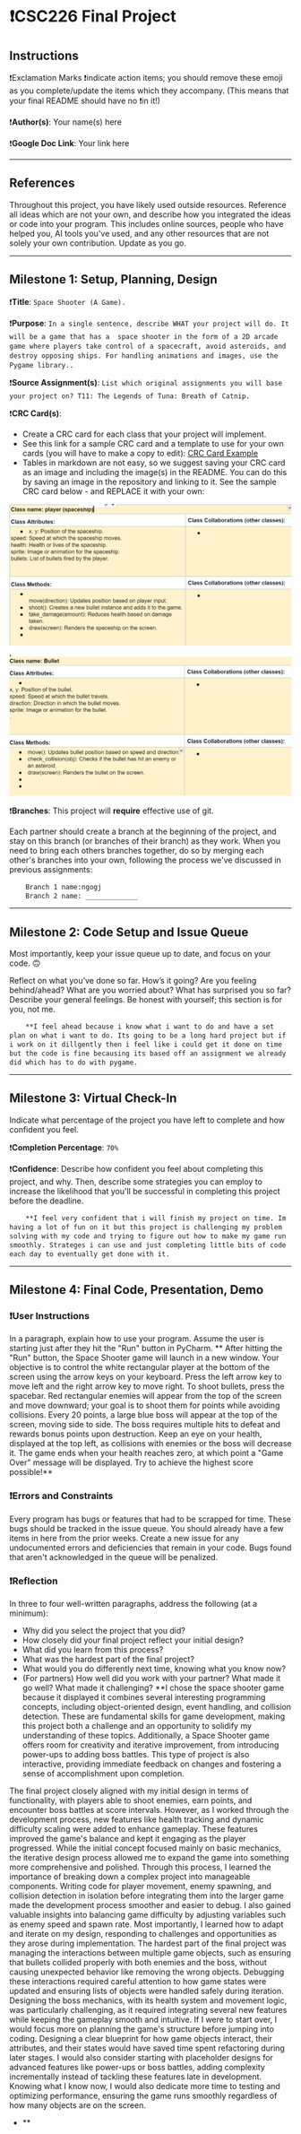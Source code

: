 # ❗CSC226 Final Project

## Instructions

❗️Exclamation Marks ❗️indicate action items; you should remove these emoji as you complete/update the items which 
  they accompany. (This means that your final README should have no ❗️in it!)

❗️**Author(s)**: Your name(s) here

❗️**Google Doc Link**: Your link here

---

## References 
Throughout this project, you have likely used outside resources. Reference all ideas which are not your own, 
and describe how you integrated the ideas or code into your program. This includes online sources, people who have 
helped you, AI tools you've used, and any other resources that are not solely your own contribution. Update as you go.

---

## Milestone 1: Setup, Planning, Design

❗️**Title**: `Space Shooter (A Game).`

❗**Purpose**: `In a single sentence, describe WHAT your project will do. It will be a game that has a  space shooter in the form of a 2D arcade game where players take control of a spacecraft, avoid asteroids, and destroy opposing ships. For handling animations and images, use the Pygame library..`

❗️**Source Assignment(s)**: `List which original assignments you will base your project on? T11: The Legends of Tuna: Breath of Catnip.`

❗️**CRC Card(s)**:
  - Create a CRC card for each class that your project will implement.
  - See this link for a sample CRC card and a template to use for your own cards (you will have to make a copy to edit):
    [CRC Card Example](https://docs.google.com/document/d/1JE_3Qmytk_JGztRqkPXWACJwciPH61VCx3idIlBCVFY/edit?usp=sharing)
  - Tables in markdown are not easy, so we suggest saving your CRC card as an image and including the image(s) in the 
    README. You can do this by saving an image in the repository and linking to it. See the sample CRC card below - 
    and REPLACE it with your own:
  
![Don't leave me in your README!](image/Geez.png ), ![My second CRC Card](image/geezpt2.png)


❗️**Branches**: This project will **require** effective use of git. 

Each partner should create a branch at the beginning of the project, and stay on this branch (or branches of their 
branch) as they work. When you need to bring each others branches together, do so by merging each other's branches 
into your own, following the process we've discussed in previous assignments: 

```
    Branch 1 name:ngogj
    Branch 2 name: _____________
```
---

## Milestone 2: Code Setup and Issue Queue

Most importantly, keep your issue queue up to date, and focus on your code. 🙃

Reflect on what you’ve done so far. How’s it going? Are you feeling behind/ahead? What are you worried about? 
What has surprised you so far? Describe your general feelings. Be honest with yourself; this section is for you, not me.

```
    **I feel ahead because i know what i want to do and have a set plan on what i want to do. Its going to be a long hard project but if i work on it dillgently then i feel like i could get it done on time but the code is fine becausing its based off an assignment we already did which has to do with pygame.
```

---

## Milestone 3: Virtual Check-In

Indicate what percentage of the project you have left to complete and how confident you feel. 

❗️**Completion Percentage**: `70%`

❗️**Confidence**: Describe how confident you feel about completing this project, and why. Then, describe some 
  strategies you can employ to increase the likelihood that you'll be successful in completing this project 
  before the deadline.

```
    **I feel very confident that i will finish my project on time. Im having a lot of fun on it but this project is challenging my problem solving with my code and trying to figure out how to make my game run smoothly. Strateges i can use and just completing little bits of code each day to eventually get done with it.
```

---

## Milestone 4: Final Code, Presentation, Demo

### ❗User Instructions
In a paragraph, explain how to use your program. Assume the user is starting just after they hit the "Run" button 
in PyCharm. 
**
After hitting the "Run" button, the Space Shooter game will launch in a new window. Your objective is to control the white rectangular player at the bottom of the screen using the arrow keys on your keyboard. Press the left arrow key to move left and the right arrow key to move right. To shoot bullets, press the spacebar. Red rectangular enemies will appear from the top of the screen and move downward; your goal is to shoot them for points while avoiding collisions. Every 20 points, a large blue boss will appear at the top of the screen, moving side to side. The boss requires multiple hits to defeat and rewards bonus points upon destruction. Keep an eye on your health, displayed at the top left, as collisions with enemies or the boss will decrease it. The game ends when your health reaches zero, at which point a "Game Over" message will be displayed. Try to achieve the highest score possible!**
### ❗Errors and Constraints
Every program has bugs or features that had to be scrapped for time. These bugs should be tracked in the issue queue. 
You should already have a few items in here from the prior weeks. Create a new issue for any undocumented errors and 
deficiencies that remain in your code. Bugs found that aren't acknowledged in the queue will be penalized.

### ❗Reflection
In three to four well-written paragraphs, address the following (at a minimum):
- Why did you select the project that you did?
- How closely did your final project reflect your initial design?
- What did you learn from this process?
- What was the hardest part of the final project?
- What would you do differently next time, knowing what you know now?
- (For partners) How well did you work with your partner? What made it go well? What made it challenging?
**I chose the space shooter game because it displayed it combines several interesting programming concepts, including object-oriented design, event handling, and collision detection. These are fundamental skills for game development, making this project both a challenge and an opportunity to solidify my understanding of these topics. Additionally, a Space Shooter game offers room for creativity and iterative improvement, from introducing power-ups to adding boss battles. This type of project is also interactive, providing immediate feedback on changes and fostering a sense of accomplishment upon completion.

The final project closely aligned with my initial design in terms of functionality, with players able to shoot enemies, earn points, and encounter boss battles at score intervals. However, as I worked through the development process, new features like health tracking and dynamic difficulty scaling were added to enhance gameplay. These features improved the game's balance and kept it engaging as the player progressed. While the initial concept focused mainly on basic mechanics, the iterative design process allowed me to expand the game into something more comprehensive and polished.
Through this process, I learned the importance of breaking down a complex project into manageable components. Writing code for player movement, enemy spawning, and collision detection in isolation before integrating them into the larger game made the development process smoother and easier to debug. I also gained valuable insights into balancing game difficulty by adjusting variables such as enemy speed and spawn rate. Most importantly, I learned how to adapt and iterate on my design, responding to challenges and opportunities as they arose during implementation.
The hardest part of the final project was managing the interactions between multiple game objects, such as ensuring that bullets collided properly with both enemies and the boss, without causing unexpected behavior like removing the wrong objects. Debugging these interactions required careful attention to how game states were updated and ensuring lists of objects were handled safely during iteration. Designing the boss mechanics, with its health system and movement logic, was particularly challenging, as it required integrating several new features while keeping the gameplay smooth and intuitive.
If I were to start over, I would focus more on planning the game's structure before jumping into coding. Designing a clear blueprint for how game objects interact, their attributes, and their states would have saved time spent refactoring during later stages. I would also consider starting with placeholder designs for advanced features like power-ups or boss battles, adding complexity incrementally instead of tackling these features late in development. Knowing what I know now, I would also dedicate more time to testing and optimizing performance, ensuring the game runs smoothly regardless of how many objects are on the screen.
- **
